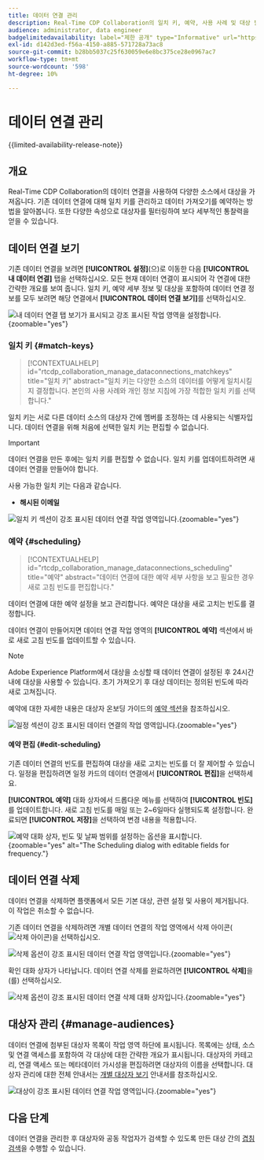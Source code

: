 ```yaml
---
title: 데이터 연결 관리
description: Real-Time CDP Collaboration의 일치 키, 예약, 사용 사례 및 대상 필터링을 포함하여 데이터 연결을 관리하는 방법을 알아봅니다
audience: administrator, data engineer
badgelimitedavailability: label="제한 공개" type="Informative" url="https://helpx.adobe.com/kr/legal/product-descriptions/real-time-customer-data-platform-collaboration.html newtab=true"
exl-id: d142d3ed-f56a-4150-a885-571728a73ac8
source-git-commit: b28bb5037c25f630059e6e8bc375ce28e0967ac7
workflow-type: tm+mt
source-wordcount: '598'
ht-degree: 10%

---
```


# 데이터 연결 관리

{{limited-availability-release-note}}

## 개요

Real-Time CDP Collaboration의 데이터 연결을 사용하여 다양한 소스에서 대상을 가져옵니다. 기존 데이터 연결에 대해 일치 키를 관리하고 데이터 가져오기를 예약하는 방법을 알아봅니다. 또한 다양한 속성으로 대상자를 필터링하여 보다 세부적인 통찰력을 얻을 수 있습니다.

## 데이터 연결 보기

기존 데이터 연결을 보려면 **[!UICONTROL 설정]**(으)로 이동한 다음 **[!UICONTROL 내 데이터 연결]** 탭을 선택하십시오. 모든 현재 데이터 연결이 표시되어 각 연결에 대한 간략한 개요를 보여 줍니다. 일치 키, 예약 세부 정보 및 대상을 포함하여 데이터 연결 정보를 모두 보려면 해당 연결에서 **[!UICONTROL 데이터 연결 보기]**&#x200B;를 선택하십시오.

![내 데이터 연결 탭 보기가 표시되고 강조 표시된 작업 영역을 설정합니다.](/help/assets/setup/manage-data-connection/my-data-connections.png){zoomable="yes"}

### 일치 키 {#match-keys}

>[!CONTEXTUALHELP]
>id="rtcdp_collaboration_manage_dataconnections_matchkeys"
>title="일치 키"
>abstract="일치 키는 다양한 소스의 데이터를 어떻게 일치시킬지 결정합니다. 본인의 사용 사례와 개인 정보 지침에 가장 적합한 일치 키를 선택합니다."

일치 키는 서로 다른 데이터 소스의 대상자 간에 멤버를 조정하는 데 사용되는 식별자입니다. 데이터 연결을 위해 처음에 선택한 일치 키는 편집할 수 없습니다.

>[!IMPORTANT]
> 
>데이터 연결을 만든 후에는 일치 키를 편집할 수 없습니다. 일치 키를 업데이트하려면 새 데이터 연결을 만들어야 합니다.

사용 가능한 일치 키는 다음과 같습니다.

- **해시된 이메일**

![일치 키 섹션이 강조 표시된 데이터 연결 작업 영역입니다.](/help/assets/setup/manage-data-connection/view-data-connection-match-keys.png){zoomable="yes"}

### 예약 {#scheduling}

>[!CONTEXTUALHELP]
>id="rtcdp_collaboration_manage_dataconnections_scheduling"
>title="예약"
>abstract="데이터 연결에 대한 예약 세부 사항을 보고 필요한 경우 새로 고침 빈도를 편집합니다."

데이터 연결에 대한 예약 설정을 보고 관리합니다. 예약은 대상을 새로 고치는 빈도를 결정합니다.

데이터 연결이 만들어지면 데이터 연결 작업 영역의 **[!UICONTROL 예약]** 섹션에서 바로 새로 고침 빈도를 업데이트할 수 있습니다.

>[!NOTE]
>
>Adobe Experience Platform에서 대상을 소싱할 때 데이터 연결이 설정된 후 24시간 내에 대상을 사용할 수 있습니다. 초기 가져오기 후 대상 데이터는 정의된 빈도에 따라 새로 고쳐집니다.

예약에 대한 자세한 내용은 대상자 온보딩 가이드의 [예약 섹션](/help/guide/setup/onboard-audiences.md#schedule)을 참조하십시오.

![일정 섹션이 강조 표시된 데이터 연결의 작업 영역입니다.](/help/assets/setup/manage-data-connection/view-data-connection-scheduling.png){zoomable="yes"}

#### 예약 편집 {#edit-scheduling}

기존 데이터 연결의 빈도를 편집하여 대상을 새로 고치는 빈도를 더 잘 제어할 수 있습니다. 일정을 편집하려면 일정 카드의 데이터 연결에서 **[!UICONTROL 편집]**&#x200B;을 선택하세요.

**[!UICONTROL 예약]** 대화 상자에서 드롭다운 메뉴를 선택하여 **[!UICONTROL 빈도]**&#x200B;를 업데이트합니다. 새로 고침 빈도를 매일 또는 2~6일마다 실행되도록 설정합니다. 완료되면 **[!UICONTROL 저장]**&#x200B;을 선택하여 변경 내용을 적용합니다.

![예약 대화 상자, 빈도 및 날짜 범위를 설정하는 옵션을 표시합니다.](../../assets/setup/manage-data-connection/scheduling-dialog.png){zoomable="yes" alt="The Scheduling dialog with editable fields for frequency."}

## 데이터 연결 삭제

데이터 연결을 삭제하면 플랫폼에서 모든 기본 대상, 관련 설정 및 사용이 제거됩니다. 이 작업은 취소할 수 없습니다.

기존 데이터 연결을 삭제하려면 개별 데이터 연결의 작업 영역에서 삭제 아이콘(![삭제 아이콘](/help/assets/common/delete.svg))을 선택하십시오.

![삭제 옵션이 강조 표시된 데이터 연결 작업 영역입니다.](/help/assets/setup/manage-data-connection/delete-data-connection.png){zoomable="yes"}

확인 대화 상자가 나타납니다. 데이터 연결 삭제를 완료하려면 **[!UICONTROL 삭제]**&#x200B;을(를) 선택하십시오.

![삭제 옵션이 강조 표시된 데이터 연결 삭제 대화 상자입니다.](/help/assets/setup/manage-data-connection/delete-data-connection-confirm.png){zoomable="yes"}

## 대상자 관리 {#manage-audiences}

데이터 연결에 첨부된 대상자 목록이 작업 영역 하단에 표시됩니다. 목록에는 상태, 소스 및 연결 액세스를 포함하여 각 대상에 대한 간략한 개요가 표시됩니다. 대상자의 카테고리, 연결 액세스 또는 메타데이터 가시성을 편집하려면 대상자의 이름을 선택합니다. 대상자 관리에 대한 전체 안내서는 [개별 대상자 보기](./onboard-audiences.md#view-individual-audiences) 안내서를 참조하십시오.

![대상이 강조 표시된 데이터 연결 작업 영역입니다.](/help/assets/setup/manage-data-connection/view-data-connection-manage-audiences.png){zoomable="yes"}

## 다음 단계

데이터 연결을 관리한 후 대상자와 공동 작업자가 검색할 수 있도록 만든 대상 간의 [겹침 검색](/help/guide/collaborate/discover.md)을 수행할 수 있습니다.
